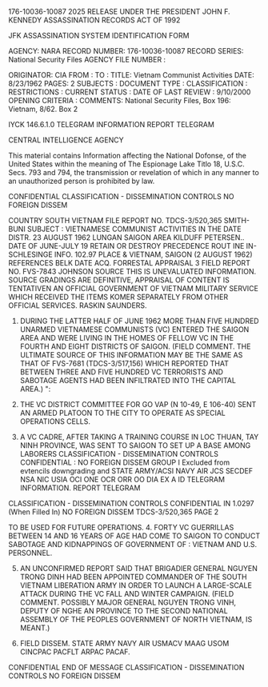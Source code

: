 176-10036-10087 2025 RELEASE UNDER THE PRESIDENT JOHN F. KENNEDY ASSASSINATION RECORDS ACT OF 1992

JFK ASSASSINATION SYSTEM
IDENTIFICATION FORM

AGENCY: NARA
RECORD NUMBER: 176-10036-10087
RECORD SERIES: National Security Files
AGENCY FILE NUMBER :

ORIGINATOR: CIA
FROM :
TO :
TITLE: Vietnam Communist Activities
DATE: 8/23/1962
PAGES: 2
SUBJECTS :
DOCUMENT TYPE :
CLASSIFICATION :
RESTRICTIONS :
CURRENT STATUS :
DATE OF LAST REVIEW : 9/10/2000
OPENING CRITERIA :
COMMENTS: National Security Files, Box 196: Vietnam, 8/62. Box 2

IYCK 146.6.1.0
TELEGRAM INFORMATION REPORT TELEGRAM

CENTRAL INTELLIGENCE AGENCY

This material contains Information affecting the National Dofonse, of the United States within the meaning of The Espionage Lake Titlo 18, U.S.C. Secs. 793 and 794, the transmission or revelation of which in any manner to an unauthorized person is prohibited by law.

CONFIDENTIAL
CLASSIFICATION - DISSEMINATION CONTROLS
NO FOREIGN DISSEM

COUNTRY SOUTH VIETNAM
FILE
REPORT NO. TDCS-3/520,365 SMITH-BUNI
SUBJECT : VIETNAMESE COMMUNIST ACTIVITIES IN THE DATE DISTR. 23 AUGUST 1962 LUNGAN
SAIGON AREA KILDUFF
PETERSEN..
DATE OF JUNE-JULY 19 RETAIN OR DESTROY PRECEDENCE ROUT INE IN-SCHLESINGE
INFO. 102.97
PLACE & VIETNAM, SAIGON (2 AUGUST 1962) REFERENCES BELK
DATE ACQ. FORRESTAL
APPRAISAL 3 FIELD REPORT NO. FVS-7843 JOHNSON
SOURCE THIS IS UNEVALUATED INFORMATION. SOURCE GRADINGS ARE DEFINITIVE, APPRAISAL OF CONTENT IS TENTATIVEN
AN OFFICIAL GOVERNMENT OF VIETNAM MILITARY SERVICE WHICH RECEIVED THE ITEMS KOMER
SEPARATELY FROM OTHER OFFICIAL SERVICES. RASKIN
SAUNDERS.

1. DURING THE LATTER HALF OF JUNE 1962 MORE THAN FIVE HUNDRED
UNARMED VIETNAMESE COMMUNISTS (VC) ENTERED THE SAIGON AREA AND WERE
LIVING IN THE HOMES OF FELLOW VC IN THE FOURTH AND EIGHT DISTRICTS
OF SAIGON. (FIELD COMMENT. THE ULTIMATE SOURCE OF THIS INFORMATION
MAY BE THE SAME AS THAT OF FVS-7681 (TDCS-3/517,156) WHICH REPORTED THAT
BETWEEN THREE AND FIVE HUNDRED VC TERRORISTS AND SABOTAGE AGENTS HAD BEEN
INFILTRATED INTO THE CAPITAL AREA.)
":
2. THE VC DISTRICT COMMITTEE FOR GO VAP (N 10-49, E 106-40) SENT
AN ARMED PLATOON TO THE CITY TO OPERATE AS SPECIAL OPERATIONS CELLS.

3. A VC CADRE, AFTER TAKING A TRAINING COURSE IN LOC THUAN, ΤΑΥ
NINH PROVINCE, WAS SENT TO SAIGON TO SET UP A BASE AMONG LABORERS
CLASSIFICATION - DISSEMINATION CONTROLS
CONFIDENTIAL
: NO FOREIGN DISSEM
GROUP I
Excluded from evtencils
downgrading and
STATE ARMY/ACSI NAVY AIR JCS SECDEF NSA NIC USIA OCI ONE OCR ORR OO DIA EX
A ID
TELEGRAM INFORMATION. REPORT TELEGRAM

CLASSIFICATION - DISSEMINATION CONTROLS
CONFIDENTIAL IN 1.0297
(When Filled In) NO FOREIGN DISSEM TDCS-3/520,365 PAGE 2

TO BE USED FOR FUTURE OPERATIONS.
4. FORTY VC GUERRILLAS BETWEEN 14 AND 16 YEARS OF AGE HAD COME
TO SAIGON TO CONDUCT SABOTAGE AND KIDNAPPINGS OF GOVERNMENT OF
:
VIETNAM AND U.S. PERSONNEL.

5. AN UNCONFIRMED REPORT SAID THAT BRIGADIER GENERAL NGUYEN
TRONG DINH HAD BEEN APPOINTED COMMANDER OF THE SOUTH VIETNAM
LIBERATION ARMY IN ORDER TO LAUNCH A LARGE-SCALE ATTACK DURING THE
VC FALL AND WINTER CAMPAIGN. (FIELD COMMENT. POSSIBLY MAJOR
GENERAL NGUYEN TRONG VINH, DEPUTY OF NGHE AN PROVINCE TO THE SECOND
NATIONAL ASSEMBLY OF THE PEOPLES GOVERNMENT OF NORTH VIETNAM,
IS MEANT.)

6. FIELD DISSEM. STATE ARMY NAVY AIR USMACV MAAG USOM
CINCPAC PACFLT ARPAC PACAF.

CONFIDENTIAL END OF MESSAGE
CLASSIFICATION - DISSEMINATION CONTROLS
NO FOREIGN DISSEM
